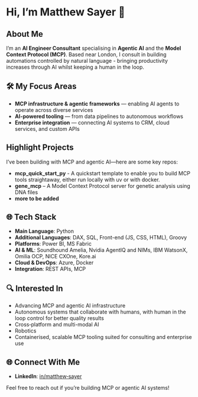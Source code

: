 # Hi, I’m Matthew Sayer 👋

## About Me
I’m an **AI Engineer Consultant** specialising in **Agentic AI** and the **Model Context Protocol (MCP)**. Based near London, I consult in building automations controlled by natural language - bringing productivity increases through AI whilst keeping a human in the loop.

## 🛠️ My Focus Areas
- **MCP infrastructure & agentic frameworks** — enabling AI agents to operate across diverse services  
- **AI-powered tooling** — from data pipelines to autonomous workflows  
- **Enterprise integration** — connecting AI systems to CRM, cloud services, and custom APIs

## Highlight Projects
I’ve been building with MCP and agentic AI—here are some key repos:

- **mcp_quick_start_py** - A quickstart template to enable you to build MCP tools straightaway, either run locally with uv or with docker.
- **gene_mcp** – A Model Context Protocol server for genetic analysis using DNA files
- **more to be added**

## 🌐 Tech Stack
- **Main Language**: Python
- **Additional Languages**: DAX, SQL, Front-end (JS, CSS, HTML), Groovy
- **Platforms**: Power BI, MS Fabric 
- **AI & ML**: Soundhound Amelia, Nvidia AgentIQ and NIMs, IBM WatsonX, Omilia OCP, NICE CXOne, Kore.ai
- **Cloud & DevOps**: Azure, Docker
- **Integration**: REST APIs, MCP

## 🔍 Interested In
- Advancing MCP and agentic AI infrastructure  
- Autonomous systems that collaborate with humans, with human in the loop control for better quality results  
- Cross‑platform and multi-modal AI
- Robotics
- Containerised, scalable MCP tooling suited for consulting and enterprise use

## 🌐 Connect With Me
- **LinkedIn**: [in/matthew‑sayer](https://www.linkedin.com/in/matthew-sayer)  

Feel free to reach out if you’re building MCP or agentic AI systems!
